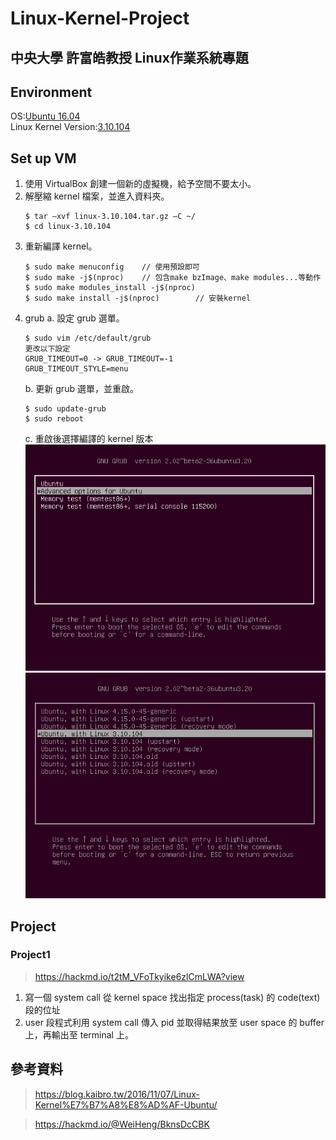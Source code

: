 # Linux-Kernel-Project
中央大學 許富皓教授 Linux作業系統專題
---------------------------------------
## Environment
OS:[Ubuntu 16.04](https://releases.ubuntu.com/16.04/?_ga=2.247640007.1301183573.1726571101-1581265748.1726571101)
<br>
Linux Kernel Version:[3.10.104](https://mirrors.edge.kernel.org/pub/linux/kernel/v3.0/linux-3.10.104.tar.gz)

## Set up VM
1. 使用 VirtualBox 創建一個新的虛擬機，給予空間不要太小。
2. 解壓縮 kernel 檔案，並進入資料夾。
   ```
   $ tar –xvf linux-3.10.104.tar.gz –C ~/
   $ cd linux-3.10.104
   ```
3. 重新編譯 kernel。
   ```
   $ sudo make menuconfig    // 使用預設即可
   $ sudo make -j$(nproc)    // 包含make bzImage、make modules...等動作
   $ sudo make modules_install -j$(nproc) 
   $ sudo make install -j$(nproc)        // 安裝kernel
   ```
4. grub
   a. 設定 grub 選單。
   ```
   $ sudo vim /etc/default/grub
   更改以下設定
   GRUB_TIMEOUT=0 -> GRUB_TIMEOUT=-1
   GRUB_TIMEOUT_STYLE=menu
   ```
   b. 更新 grub 選單，並重啟。
   ```
   $ sudo update-grub
   $ sudo reboot
   ```
   c. 重啟後選擇編譯的 kernel 版本
   ![](/fig/grub1.png)
   ![](/fig/grub2.png)

## Project
### Project1
>https://hackmd.io/t2tM_VFoTkyike6zlCmLWA?view
1. 寫一個 system call 從 kernel space 找出指定 process(task) 的 code(text) 段的位址
2. user 段程式利用 system call 傳入 pid 並取得結果放至 user space 的 buffer 上，再輸出至 terminal 上。

## 參考資料
>https://blog.kaibro.tw/2016/11/07/Linux-Kernel%E7%B7%A8%E8%AD%AF-Ubuntu/

>https://hackmd.io/@WeiHeng/BknsDcCBK